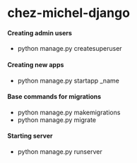 # chez-michel-django

#### Creating admin users
- python manage.py createsuperuser

#### Creating new apps
- python manage.py startapp _name

#### Base commands for migrations
- python manage.py makemigrations
- python manage.py migrate

#### Starting server
- python manage.py runserver